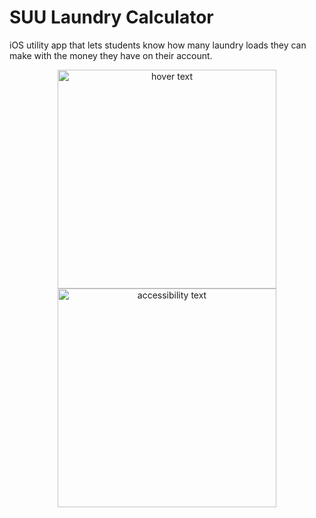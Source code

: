 # SUU Laundry Calculator

iOS utility app that lets students know how many laundry loads they can make with the money they have on their account. 

<p align="center">
  <img src="/Users/toualbiamine/Desktop/iOS Course/SUU Laundry Image Assets" width="350" title="hover text">
  <img src="/Users/toualbiamine/Desktop/iOS Course/SUU Laundry Image Assets" width="350" alt="accessibility text">
</p>
